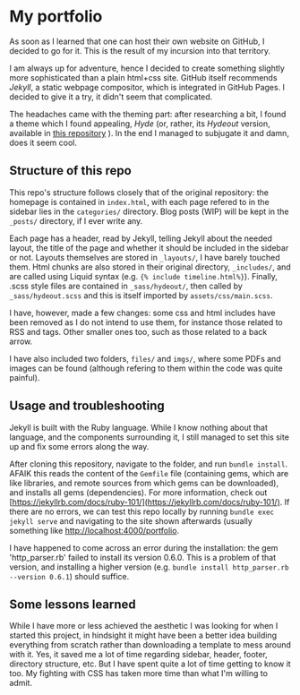 # My portfolio

As soon as I learned that one can host their own website on GitHub, I decided to go for it. This is the result of my incursion into that territory.

I am always up for adventure, hence I decided to create something slightly more sophisticated than a plain html+css site. GitHub itself recommends _Jekyll_, a static webpage compositor, which is integrated in GitHub Pages. I decided to give it a try, it didn't seem that complicated.

The headaches came with the theming part: after researching a bit, I found a theme which I found appealing, _Hyde_ (or, rather, its _Hydeout_ version, available in [this repository](https://github.com/fongandrew/hydeout) ). In the end I managed to subjugate it and damn, does it seem cool.

## Structure of this repo

This repo's structure follows closely that of the original repository: the homepage is contained in `index.html`, with each page refered to in the sidebar lies in the `categories/` directory. Blog posts (WIP) will be kept in the `_posts/` directory, if I ever write any.

Each page has a header, read by Jekyll, telling Jekyll about the needed layout, the title of the page and whether it should be included in the sidebar or not. Layouts themselves are stored in `_layouts/`, I have barely touched them. Html chunks are also stored in their original directory, `_includes/`, and are called using Liquid syntax (e.g. `{% include timeline.html%}`). Finally, .scss style files are contained in `_sass/hydeout/`, then called by `_sass/hydeout.scss` and this is itself imported by `assets/css/main.scss`.

I have, however, made a few changes: some css and html includes have been removed as I do not intend to use them, for instance those related to RSS and tags. Other smaller ones too, such as those related to a back arrow.

I have also included two folders, `files/` and `imgs/`, where some PDFs and images can be found (although refering to them within the code was quite painful).

## Usage and troubleshooting

Jekyll is built with the Ruby language. While I know nothing about that language, and the components surrounding it, I still managed to set this site up and fix some errors along the way. 

After cloning this repository, navigate to the folder, and run `bundle install`. AFAIK this reads the content of the `Gemfile` file (containing gems, which are like libraries, and remote sources from which gems can be downloaded), and installs all gems (dependencies). For more information, check out [https://jekyllrb.com/docs/ruby-101/](https://jekyllrb.com/docs/ruby-101/). If there are no errors, we can test this repo locally by running `bundle exec jekyll serve` and navigating to the site shown afterwards (usually something like [http://localhost:4000/portfolio](http://localhost:4000/portfolio).

I have happened to come across an error during the installation: the gem 'http_parser.rb' failed to install its version 0.6.0. This is a problem of that version, and installing a higher version (e.g. `bundle install http_parser.rb --version 0.6.1`) should suffice.


## Some lessons learned

While I have more or less achieved the aesthetic I was looking for when I started this project, in hindsight it might have been a better idea building everything from scratch rather than downloading a template to mess around with it. Yes, it saved me a lot of time regarding sidebar, header, footer, directory structure, etc. But I have spent quite a lot of time getting to know it too. My fighting with CSS has taken more time than what I'm willing to admit. 